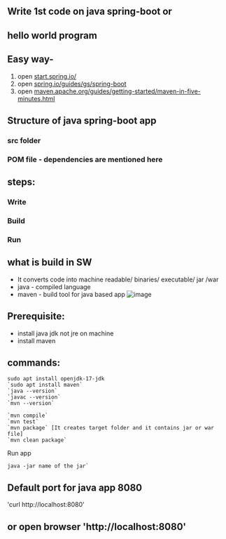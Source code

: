 ## Write 1st code on java spring-boot or

## hello world program

## Easy way- 
1. open [﻿start.spring.io/](https://start.spring.io/) 
2. open [﻿spring.io/guides/gs/spring-boot](https://spring.io/guides/gs/spring-boot) 
3. open [﻿maven.apache.org/guides/getting-started/maven-in-five-minutes.html](https://maven.apache.org/guides/getting-started/maven-in-five-minutes.html) 

## Structure of java spring-boot app
### src folder 
### POM file - dependencies are mentioned here

## steps: 
### Write
### Build
### Run 

## what is build in SW
- It converts code into machine readable/ binaries/ executable/ jar /war
- java - compiled language
- maven - build tool for java based app
  ![image](https://github.com/mir-owahed/DevOps-tutorial/assets/133110800/86713b92-45dd-4d0d-b2bd-ec27581c5ee6)


## Prerequisite:
- install java jdk not jre on machine
- install maven

## commands:
```
sudo apt install openjdk-17-jdk
`sudo apt install maven`
`java --version`
`javac --version`
`mvn --version`

`mvn compile`
`mvn test`
`mvn package` [It creates target folder and it contains jar or war file]
`mvn clean package`
```
Run app
```
java -jar name of the jar`
```

## Default port for java app 8080
'curl http://localhost:8080'
## or open browser 'http://localhost:8080'
